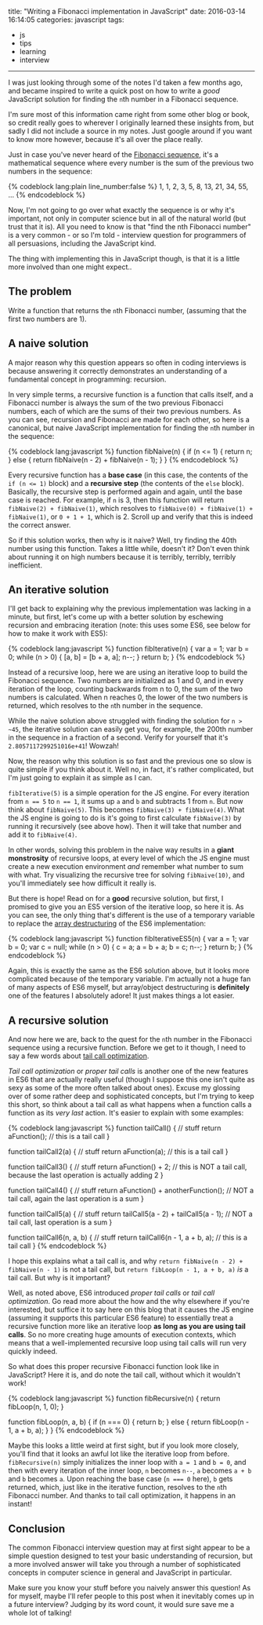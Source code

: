 title: "Writing a Fibonacci implementation in JavaScript"
date: 2016-03-14 16:14:05
categories: javascript
tags:
- js
- tips
- learning
- interview
---

I was just looking through some of the notes I'd taken a few months ago, and became inspired to write a quick post on how to write a *good* JavaScript solution for finding the `n`th number in a Fibonacci sequence.

I'm sure most of this information came right from some other blog or book, so credit really goes to wherever I originally learned these insights from, but sadly I did not include a source in my notes. Just google around if you want to know more however, because it's all over the place really.

Just in case you've never heard of the [Fibonacci sequence](https://en.wikipedia.org/wiki/Fibonacci_number), it's a mathematical sequence where every number is the sum of the previous two numbers in the sequence:

{% codeblock lang:plain line_number:false %}
1, 1, 2, 3, 5, 8, 13, 21, 34, 55, ...
{% endcodeblock %}

Now, I'm not going to go over what exactly the sequence is or why it's important, not only in computer science but in all of the natural world (but trust that it is). All you need to know is that "find the nth Fibonacci number" is a very common - or so I'm told - interview question for programmers of all persuasions, including the JavaScript kind.

The thing with implementing this in JavaScript though, is that it is a little more involved than one might expect..

<!-- more -->

## The problem

Write a function that returns the `n`th Fibonacci number, (assuming that the first two numbers are 1).

## A naive solution

A major reason why this question appears so often in coding interviews is because answering it correctly demonstrates an understanding of a fundamental concept in programming: recursion.

In very simple terms, a recursive function is a function that calls itself, and a Fibonacci number is always the sum of the two previous Fibonacci numbers, each of which are the sums of their two previous numbers. As you can see, recursion and Fibonacci are made for each other, so here is a canonical, but naive JavaScript implementation for finding the `n`th number in the sequence:

{% codeblock lang:javascript %}
function fibNaive(n) {
  if (n <= 1) {
    return n;
  } else {
    return fibNaive(n - 2) + fibNaive(n - 1);
  }
}
{% endcodeblock %}

Every recursive function has a **base case** (in this case, the contents of the `if (n <= 1)` block) and a **recursive step** (the contents of the `else` block). Basically, the recursive step is performed again and again, until the base case is reached. For example, if `n` is 3, then this function will return `fibNaive(2) + fibNaive(1)`, which resolves to `fibNaive(0) + fibNaive(1) + fibNaive(1)`, or `0 + 1 + 1`, which is 2. Scroll up and verify that this is indeed the correct answer.

So if this solution works, then why is it naive? Well, try finding the 40th number using this function. Takes a little while, doesn't it? Don't even think about running it on high numbers because it is terribly, terribly, terribly inefficient.

## An iterative solution

I'll get back to explaining why the previous implementation was lacking in a minute, but first, let's come up with a better solution by eschewing recursion and embracing iteration (note: this uses some ES6, see below for how to make it work with ES5):

{% codeblock lang:javascript %}
function fibIterative(n) {
  var a = 1;
  var b = 0;
  while (n > 0) {
    [a, b] = [b + a, a];
    n--;
  }
  return b;
}
{% endcodeblock %}

Instead of a recursive loop, here we are using an iterative loop to build the Fibonacci sequence. Two numbers are initialized as 1 and 0, and in every iteration of the loop, counting backwards from n to 0, the sum of the two numbers is calculated. When n reaches 0, the lower of the two numbers is returned, which resolves to the `n`th number in the sequence.

While the naive solution above struggled with finding the solution for `n > ~45`, the iterative solution can easily get you, for example, the 200th number in the sequence in a fraction of a second. Verify for yourself that it's `2.8057117299251016e+41`! Wowzah!

Now, the reason why this solution is so fast and the previous one so slow is quite simple if you think about it. Well no, in fact, it's rather complicated, but I'm just going to explain it as simple as I can.

`fibIterative(5)` is a simple operation for the JS engine. For every iteration from `n == 5` to `n == 1`, it sums up `a` and `b` and subtracts 1 from `n`. But now think about `fibNaive(5)`. This becomes `fibNaive(3) + fibNaive(4)`. What the JS engine is going to do is it's going to first calculate `fibNaive(3)` by running it recursively (see above how). Then it will take that number and add it to `fibNaive(4)`.

In other words, solving this problem in the naive way results in a **giant monstrosity** of recursive loops, at every level of which the JS engine must create a new execution environment *and* remember what number to sum with what. Try visualizing the recursive tree for solving `fibNaive(10)`, and you'll immediately see how difficult it really is.

But there is hope! Read on for a **good** recursive solution, but first, I promised to give you an ES5 version of the iterative loop, so here it is. As you can see, the only thing that's different is the use of a temporary variable to replace the [array destructuring](https://developer.mozilla.org/en/docs/Web/JavaScript/Reference/Operators/Destructuring_assignment) of the ES6 implementation:

{% codeblock lang:javascript %}
function fibIterativeES5(n) {
  var a = 1;
  var b = 0;
  var c = null;
  while (n > 0) {
    c = a;
    a = b + a;
    b = c;
    n--;
  }
  return b;
}
{% endcodeblock %}

Again, this is exactly the same as the ES6 solution above, but it looks more complicated because of the temporary variable. I'm actually not a huge fan of many aspects of ES6 myself, but array/object destructuring is **definitely** one of the features I absolutely adore! It just makes things a lot easier.

## A recursive solution

And now here we are, back to the quest for the `n`th number in the Fibonacci sequence using a recursive function. Before we get to it though, I need to say a few words about [tail call optimization](http://www.2ality.com/2015/06/tail-call-optimization.html).

*Tail call optimization* or *proper tail calls* is another one of the new features in ES6 that are actually really useful (though I suppose this one isn't quite as sexy as some of the more often talked about ones). Excuse my glossing over of some rather deep and sophisticated concepts, but I'm trying to keep this short, so think about a tail call as what happens when a function calls a function as its *very last* action. It's easier to explain with some examples:

{% codeblock lang:javascript %}
function tailCall() {
  // stuff
  return aFunction(); // this is a tail call
}

function tailCall2(a) {
  // stuff
  return aFunction(a); // this is a tail call
}

function tailCall3() {
  // stuff
  return aFunction() + 2; // this is NOT a tail call, because the last operation is actually adding 2
}

function tailCall4() {
  // stuff
  return aFunction() + anotherFunction(); // NOT a tail call, again the last operation is a sum
}

function tailCall5(a) {
  // stuff
  return tailCall5(a - 2) + tailCall5(a - 1); // NOT a tail call, last operation is a sum
}

function tailCall6(n, a, b) {
  // stuff
  return tailCall6(n - 1, a + b, a); // this is a tail call
}
{% endcodeblock %}

I hope this explains what a tail call is, and why `return fibNaive(n - 2) + fibNaive(n - 1)` is not a tail call, but `return fibLoop(n - 1, a + b, a)` *is* a tail call. But why is it important?

Well, as noted above, ES6 introduced *proper tail calls* or *tail call optimization*. Go read more about the how and the why elsewhere if you're interested, but suffice it to say here on this blog that it causes the JS engine (assuming it supports this particular ES6 feature) to essentially treat a recursive function more like an iterative loop **as long as you are using tail calls**. So no more creating huge amounts of execution contexts, which means that a well-implemented recursive loop using tail calls will run very quickly indeed.

So what does this proper recursive Fibonacci function look like in JavaScript? Here it is, and do note the tail call, without which it wouldn't work!

{% codeblock lang:javascript %}
function fibRecursive(n) {
  return fibLoop(n, 1, 0);
}

function fibLoop(n, a, b) {
  if (n === 0) {
    return b;
  } else {
    return fibLoop(n - 1, a + b, a);
  }
}
{% endcodeblock %}

Maybe this looks a little weird at first sight, but if you look more closely, you'll find that it looks an awful lot like the iterative loop from before. `fibRecursive(n)` simply initializes the inner loop with `a = 1` and `b = 0`, and then with every iteration of the inner loop, `n` becomes `n--`, `a` becomes `a + b` and `b` becomes `a`. Upon reaching the base case (`n === 0` here), `b` gets returned, which, just like in the iterative function, resolves to the `n`th Fibonacci number. And thanks to tail call optimization, it happens in an instant!

## Conclusion

The common Fibonacci interview question may at first sight appear to be a simple question designed to test your basic understanding of recursion, but a more involved answer will take you through a number of sophisticated concepts in computer science in general and JavaScript in particular.

Make sure you know your stuff before you naively answer this question! As for myself, maybe I'll refer people to this post when it inevitably comes up in a future interview? Judging by its word count, it would sure save me a whole lot of talking!
